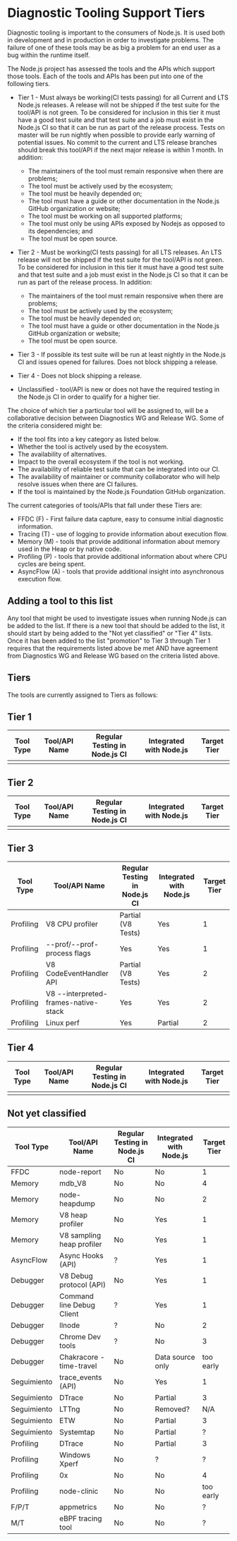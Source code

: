 # Diagnostic Tooling Support Tiers

Diagnostic tooling is important to the consumers of Node.js. It is used both in development and in production in order to investigate problems.  The failure of one of these tools may be as big a problem for an end user as a bug within the runtime itself.

The Node.js project has assessed the tools and the APIs which support those tools. Each of the tools and APIs has been put into one of the following tiers.

* Tier 1 - Must always be working(CI tests passing) for all Current and LTS Node.js releases. A release will not be shipped if the test suite for the tool/API is not green. To be considered for inclusion in this tier it must have a good test suite and that test suite and a job must exist in the Node.js CI so that it can be run as part of the release process.  Tests on master will be run nightly when possible to provide early warning of potential issues.  No commit to the current and LTS release branches should break this tool/API if the next major release is within 1 month. In addition:
    * The maintainers of the tool must remain responsive when there are problems;
    * The tool must be actively used by the ecosystem;
    * The tool must be heavily depended on;
    * The tool must have a guide or other documentation in the Node.js GitHub organization or website;
    * The tool must be working on all supported platforms;
    * The tool must only be using APIs exposed by Nodejs as opposed to its dependencies; and
    * The tool must be open source.

* Tier 2 - Must be working(CI tests passing) for all LTS releases. An LTS release will not be shipped if the test suite for the tool/API is not green. To be considered for inclusion in this tier it must have a good test suite and that test suite and a job must exist in the Node.js CI so that it can be run as part of the release process. In addition:
    * The maintainers of the tool must remain responsive when there are problems;
    * The tool must be actively used by the ecosystem;
    * The tool must be heavily depended on;
    * The tool must have a guide or other documentation in the Node.js GitHub organization or website;
    * The tool must be open source.

 * Tier 3 - If possible its test suite will be run at least nightly in the Node.js CI and issues opened for failures.  Does not block shipping a release.

 * Tier 4 - Does not block shipping a release.

 * Unclassified - tool/API is new or does not have the required testing in the Node.js CI in order to qualify for a higher tier.

The choice of which tier a particular tool will be assigned to, will be a collaborative decision between Diagnostics WG and Release WG. Some of the criteria considered might be:

* If the tool fits into a key category as listed below.
* Whether the tool is actively used by the ecosystem.
* The availability of alternatives.
* Impact to the overall ecosystem if the tool is not working.
* The availability of reliable test suite that can be integrated into our CI.
* The availability of maintainer or community collaborator who will help resolve issues when there are CI failures.
* If the tool is maintained by the Node.js Foundation GitHub organization.

The current categories of tools/APIs that fall under these Tiers are:

* FFDC (F) - First failure data capture, easy to consume initial diagnostic information.
* Tracing (T) - use of logging to provide information about execution flow.
* Memory (M) - tools that provide additional information about memory used in the Heap or by native code.
* Profiling (P) - tools that provide additional information about where CPU cycles are being spent.
* AsyncFlow (A) - tools that provide additional insight into asynchronous execution flow.

## Adding a tool to this list

Any tool that might be used to investigate issues when running Node.js can be added to the list. If there is a new tool that should be added to the list, it should start by being added to the "Not yet classified" or "Tier 4" lists. Once it has been added to the list "promotion" to Tier 3 through Tier 1 requires that the requirements listed above be met AND have agreement from Diagnostics WG and Release WG based on the criteria listed above.

## Tiers

The tools are currently assigned to Tiers as follows:

## Tier 1

 | Tool Type | Tool/API Name | Regular Testing in Node.js CI | Integrated with Node.js | Target Tier |
 | --------- | ------------- | ----------------------------- | ----------------------- | ----------- |
 |           |               |                               |                         |             |

## Tier 2

 | Tool Type | Tool/API Name | Regular Testing in Node.js CI | Integrated with Node.js | Target Tier |
 | --------- | ------------- | ----------------------------- | ----------------------- | ----------- |
 |           |               |                               |                         |             |


## Tier 3

 | Tool Type | Tool/API Name                        | Regular Testing in Node.js CI | Integrated with Node.js | Target Tier |
 | --------- | ------------------------------------ | ----------------------------- | ----------------------- | ----------- |
 | Profiling | V8 CPU profiler                      | Partial (V8 Tests)            | Yes                     | 1           |
 | Profiling | --prof/--prof-process flags          | Yes                           | Yes                     | 1           |
 | Profiling | V8 CodeEventHandler API              | Partial (V8 Tests)            | Yes                     | 2           |
 | Profiling | V8 --interpreted-frames-native-stack | Yes                           | Yes                     | 2           |
 | Profiling | Linux perf                           | Yes                           | Partial                 | 2           |

## Tier 4

 | Tool Type | Tool/API Name | Regular Testing in Node.js CI | Integrated with Node.js | Target Tier |
 | --------- | ------------- | ----------------------------- | ----------------------- | ----------- |
 |           |               |                               |                         |             |

## Not yet classified

 | Tool Type   | Tool/API Name             | Regular Testing in Node.js CI | Integrated with Node.js | Target Tier |
 | ----------- | ------------------------- | ----------------------------- | ----------------------- | ----------- |
 | FFDC        | node-report               | No                            | No                      | 1           |
 | Memory      | mdb_V8                    | No                            | No                      | 4           |
 | Memory      | node-heapdump             | No                            | No                      | 2           |
 | Memory      | V8 heap profiler          | No                            | Yes                     | 1           |
 | Memory      | V8 sampling heap profiler | No                            | Yes                     | 1           |
 | AsyncFlow   | Async Hooks (API)         | ?                             | Yes                     | 1           |
 | Debugger    | V8 Debug protocol (API)   | No                            | Yes                     | 1           |
 | Debugger    | Command line Debug Client | ?                             | Yes                     | 1           |
 | Debugger    | llnode                    | ?                             | No                      | 2           |
 | Debugger    | Chrome Dev tools          | ?                             | No                      | 3           |
 | Debugger    | Chakracore - time-travel  | No                            | Data source only        | too early   |
 | Seguimiento | trace_events (API)        | No                            | Yes                     | 1           |
 | Seguimiento | DTrace                    | No                            | Partial                 | 3           |
 | Seguimiento | LTTng                     | No                            | Removed?                | N/A         |
 | Seguimiento | ETW                       | No                            | Partial                 | 3           |
 | Seguimiento | Systemtap                 | No                            | Partial                 | ?           |
 | Profiling   | DTrace                    | No                            | Partial                 | 3           |
 | Profiling   | Windows Xperf             | No                            | ?                       | ?           |
 | Profiling   | 0x                        | No                            | No                      | 4           |
 | Profiling   | node-clinic               | No                            | No                      | too early   |
 | F/P/T       | appmetrics                | No                            | No                      | ?           |
 | M/T         | eBPF tracing tool         | No                            | No                      | ?           |
